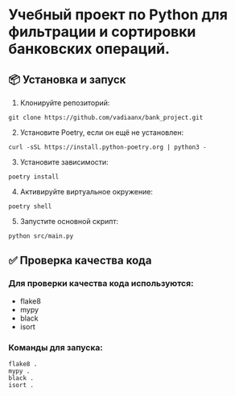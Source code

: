 # Учебный проект по Python для фильтрации и сортировки банковских операций.

## 📦 Установка и запуск

1. Клонируйте репозиторий:
```
git clone https://github.com/vadiaanx/bank_project.git
```
2. Установите Poetry, если он ещё не установлен:
```
curl -sSL https://install.python-poetry.org | python3 -
```

3. Установите зависимости:
```
poetry install
```
4. Активируйте виртуальное окружение:
```
poetry shell
```
5. Запустите основной скрипт:
```
python src/main.py
```

## ✅ Проверка качества кода
### Для проверки качества кода используются:
* flake8
* mypy
* black
* isort

### Команды для запуска:
```
flake8 .
mypy .
black .
isort .
```